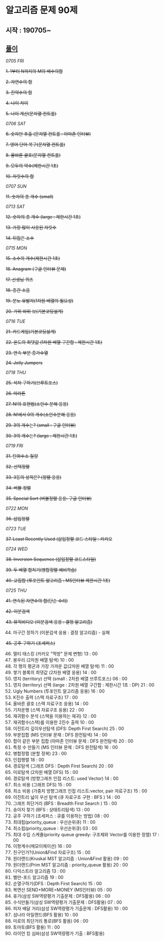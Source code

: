 ﻿# 알고리즘 문제 90제
## 시작 : 190705~
## [풀이](https://github.com/iluvdadong/practiceAlgorithms/tree/master/PS_Practice90/PS_Practice90)

*0705 FRI*

~~1. 1부터 N까지의 M의 배수의합~~

~~2. 자연수의 합~~

~~3. 진약수의 합~~

~~4. 나이 차이~~

~~5. 나이 계산(문자열 컨트롤)~~


*0706 SAT*

~~6. 숫자만 추출 (문자열 컨트롤 : 아마존 인터뷰)~~

~~7. 영어 단어 복구(문자열 컨트롤)~~

~~8. 올바른 괄호(문자열 컨트롤)~~

~~9. 모두의 약수(제한시간 1초)~~

~~10. 자릿수의 합~~


*0707 SUN*

~~11. 숫자의 총 개수 (small)~~


*0713 SAT*

~~12. 숫자의 총 개수 (large : 제한시간 1초)~~

~~13. 가장 많이 사용된 자릿수~~

~~14. 뒤집은 소수~~


*0715 MON*


~~15. 소수의 개수(제한시간 1초)~~

~~16. Anagram (구글 인터뷰 문제)~~

~~17. 선생님 퀴즈~~

~~18. 층간 소음~~

~~19. 분노 유발자(1차원 배열의 필요성)~~

~~20. 가위 바위 보(기본코딩설계)~~


*0716 TUE*


~~21. 카드게임(기본코딩설계)~~

~~22. 온도의 최댓값 (1차원 배열 구간합 : 제한시간 1초)~~

~~23. 연속 부분 증가수열~~

~~24. Jolly Jumpers~~


*0718 THU*


~~25. 석차 구하기(브루트포스)~~

~~26. 마라톤~~

~~27. N!의 표현법(소인수 분해 응용)~~

~~28. N!에서 0의 개수(소인수분해 응용)~~

~~29. 3의 개수는? (small : 구글 인터뷰)~~

~~30. 3의 개수는? (large : 제한시간 1초)~~


*0719 FRI*


~~31. 탄화수소 질량~~

~~32. 선택정렬~~

~~33. 3등의 성적은? (정렬 응용)~~

~~34. 버블 정렬~~

~~35. Special Sort (버블정렬 응용: 구글 인터뷰)~~



*0722 MON*

~~36. 삽입정렬~~



*0723 TUE*

~~37. Least Recently Used (삽입정렬 코드 스타일 : 카카오~~



*0724 WED*

~~38. Inversion Sequence (삽입정렬 코드스타일)~~

~~39. 두 배열 합치기(병합정렬 예비학습)~~

~~40. 교집합 (투포인트 알고리즘 : MS인터뷰 제한시간 1초)~~

*0725 THU*

~~41. 연속된 자연수의 합(단순 수리)~~

~~42. 이분검색~~

~~43. 뮤직비디오 (이분검색 응용 : 결정 알고리즘)~~

44. 마구간 정하기 (이분검색 응용 : 결정 알고리즘) - 실패

~~45. 공주 구하기 (조세퍼스)~~

46. 멀티 태스킹 (카카오 "먹방" 문제 변형)
13 : 00
47. 봉우리 (2차원 배열 탐색)
10 : 00
48. 각 행의 평균과 가장 가까운 값(2차원 배열 탐색)
11 : 00
49. 쌓기 블록의 최댓값 (2차원 배열 응용)
14 : 00
50. 영지 (territory) 선택 (small : 2차원 배열 브루트포스)
06 : 00
51. 영지 (territory) 선택 (large : 2차원 배열 구간합 : 제한시간 1초 : DP)
21 : 00
52. Ugly Numbers (투포인트 알고리즘 응용)
16 : 00
53. K진수 출력 (스택 자료구조)
17 : 00
54. 올바른 괄호 (스택 자료구조 응용)
14 : 00
55. 기차운행 (스택 자료구조 응용)
22 : 00
56. 재귀함수 분석 (스택을 이용하는 재귀)
12 : 00
57. 재귀함수(스택)를 이용한 2진수 출력
10 : 00
58. 이진트리 깊이우선탐색 (DFS: Depth First Search)
25 : 00
59. 부분집합 (MS 인터뷰 문제 : DFS 완전탐색)
14 : 00
60. 합이 같은 부분 집합 (아마존 인터뷰 문제 : DFS 완전탐색)
20 : 00
61. 특정 수 만들기 (MS 인터뷰 문제 : DFS 완전탐색)
16 : 00
62. 병합정렬 (분할 정복)
23 : 00
63. 인접행렬
18 : 00
64. 경로탐색 (그래프 DFS : Depth First Search)
20 : 00
65. 미로탐색 (2차원 배열 DFS)
15 : 00
66. 경로탐색 (방향그래프 인접 리스트: used Vector)
14 : 00
67. 최소 비용 (그래프 DFS)
15 : 00
68. 최소 비용 (가중치 방향그래프 인접 리스트:vector, pair 자료구조)
15 : 00
69. 이진트리 넓이 우선 탐색 (큐 자료구조 구현 : BFS )
14 : 00
70. 그래프 최단거리 (BFS : Breadth First Search )
15 : 00
71. 송아지 찾기 (BFS : 상태트리탐색)
13 : 00
72. 공주 구하기 (조세퍼스 : 큐를 이용하는 방법)
08 : 00
73. 최대힙(priority_queue : 우선순위큐)
11 : 00
74. 최소힙(priority_queue : 우선순위큐)
03 : 00
75. 최대 수입 스케쥴(priority queue greedy: 구조체와 Vector를 이용한 정렬)
17 : 00
76. 이항계수(메모이제이션)
16 : 00
77. 친구인가?(Union&Find 자료구조)
15 : 00
78. 원더랜드(Kruskal MST 알고리즘 : Union&Find 활용)
09 : 00
79. 원더랜드(Prim MST 알고리즘 : priority_queue 활용)
20 : 00
80. 다익스트라 알고리즘
13 : 00
81. 벨만-포드 알고리즘
19 : 00
82. 순열구하기(DFS : Depth First Search)
15 : 00
83. 복면산 SEND+MORE=MONEY (MS인터뷰)
05 : 00
84. 휴가(삼성 SW역량평가 기출문제 : DFS활용)
06 : 00
85. 수식만들기(삼성 SW역량평가 기출문제 : DFS활용)
07 : 00
86. 피자 배달 거리(삼성 SW역량평가 기출문제 : DFS활용)
10 : 00
87. 섬나라 아일랜드(BFS 활용)
10 : 00
88. 미로의 최단거리 통로(BFS 활용)
06 : 00
89. 토마토(BFS 활용)
11 : 00
90. 라이언 킹 심바(삼성 SW역량평가 기출 : BFS활용)
